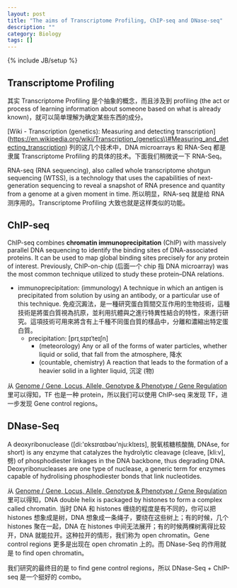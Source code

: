 ```yaml
---
layout: post
title: "The aims of Transcriptome Profiling, ChIP-seq and DNase-seq"
description: ""
category: Biology
tags: []
---
```

{% include JB/setup %}

## Transcriptome Profiling

其实 Transcriptome Profiling 是个抽象的概念，而且涉及到 profiling (the act or process of learning information about someone based on what is already known)，就可以简单理解为确定某些东西的成分。

[Wiki - Transcription (genetics): Measuring and detecting transcription](https://en.wikipedia.org/wiki/Transcription_(genetics\)#Measuring_and_detecting_transcription) 列的这几个技术中，DNA microarrays 和 RNA-Seq 都是隶属 Transcriptome Profiling 的具体的技术。下面我们稍微说一下 RNA-Seq。

RNA-seq (RNA sequencing), also called whole transcriptome shotgun sequencing (WTSS), is a technology that uses the capabilities of next-generation sequencing to reveal a snapshot of RNA presence and quantity from a genome at a given moment in time. 所以明显，RNA-seq 就是给 RNA 测序用的。Transcriptome Profiling 大致也就是这样类似的功能。

## ChIP-seq

ChIP-seq combines **chromatin immunoprecipitation** (ChIP) with massively parallel DNA sequencing to identify the binding sites of DNA-associated proteins. It can be used to map global binding sites precisely for any protein of interest. Previously, ChIP-on-chip (后面一个 chip 指 DNA microarray) was the most common technique utilized to study these protein–DNA relations.

- immunoprecipitation: (immunology) A technique in which an antigen is precipitated from solution by using an antibody, or a particular use of this technique. 免疫沉澱法，是一種研究蛋白質間交互作用的生物技術，這種技術是將蛋白質視為抗原，並利用抗體與之進行特異性結合的特性，來進行研究。這項技術可用來將含有上千種不同蛋白質的樣品中，分離和濃縮出特定蛋白質。
	- precipitation: [prɪˌsɪpɪˈteɪʃn]
		- (meteorology) Any or all of the forms of water particles, whether liquid or solid, that fall from the atmosphere, 降水
		- (countable, chemistry) A reaction that leads to the formation of a heavier solid in a lighter liquid, 沉淀 (物)
		
从 [Genome / Gene, Locus, Allele, Genotype & Phenotype / Gene Regulation](/biology/2015/09/12/genome-gene-locus-allele-genotype-and-phenotype-gene-regulation) 里可以得知，TF 也是一种 protein，所以我们可以使用 ChIP-seq 来发现 TF，进一步发现 Gene control regions。

## DNase-Seq

A deoxyribonuclease ([di:'ɒksɪrɑɪbəʊ'nju:klɪeɪs], 脱氧核糖核酸酶, DNAse, for short) is any enzyme that catalyzes the hydrolytic cleavage (cleave, [kli:v], 劈) of phosphodiester linkages in the DNA backbone, thus degrading DNA. Deoxyribonucleases are one type of nuclease, a generic term for enzymes capable of hydrolising phosphodiester bonds that link nucleotides.

从 [Genome / Gene, Locus, Allele, Genotype & Phenotype / Gene Regulation](/biology/2015/09/12/genome-gene-locus-allele-genotype-and-phenotype-gene-regulation) 里可以得知，DNA double helix is packaged by histones to form a complex called chromatin. 当时 DNA 和 histones 缠绕的程度是有不同的，你可以把 histones 想象成是树，DNA 想象成一条绳子，要绕在这些树上；有的时候，几个 histones 聚在一起，DNA 在 histones 中间无法展开；有的时候两棵树离得比较开，DNA 就能拉开。这种拉开的情形，我们称为 open chromatin。Gene control regions 更多是出现在 open chromatin 上的。而 DNase-Seq 的作用就是 to find open chromatin。

我们研究的最终目的是 to find gene control regions，所以 DNase-Seq + ChIP-seq 是一个挺好的 combo。